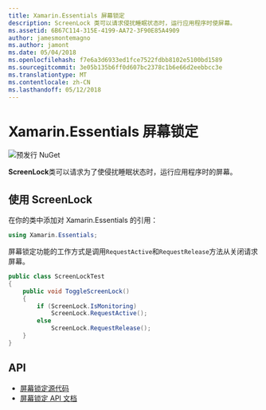 ```yaml
---
title: Xamarin.Essentials 屏幕锁定
description: ScreenLock 类可以请求侵扰睡眠状态时，运行应用程序时使屏幕。
ms.assetid: 6B67C114-315E-4199-AA72-3F90E85A4909
author: jamesmontemagno
ms.author: jamont
ms.date: 05/04/2018
ms.openlocfilehash: f7e6a3d6933ed1fce7522fdbb8102e5100bd1589
ms.sourcegitcommit: 3e05b135b6ff0d607bc2378c1b6e66d2eebbcc3e
ms.translationtype: MT
ms.contentlocale: zh-CN
ms.lasthandoff: 05/12/2018
---
```

# <a name="xamarinessentials-screen-lock"></a>Xamarin.Essentials 屏幕锁定

![预发行 NuGet](~/media/shared/pre-release.png)

**ScreenLock**类可以请求为了使侵扰睡眠状态时，运行应用程序时的屏幕。

## <a name="using-screenlock"></a>使用 ScreenLock

在你的类中添加对 Xamarin.Essentials 的引用：

```csharp
using Xamarin.Essentials;
```

屏幕锁定功能的工作方式是调用`RequestActive`和`RequestRelease`方法从关闭请求屏幕。

```csharp
public class ScreenLockTest
{
    public void ToggleScreenLock()
    {
        if (ScreenLock.IsMonitoring)
            ScreenLock.RequestActive();
        else
            ScreenLock.RequestRelease();
    }
}
```

## <a name="api"></a>API

- [屏幕锁定源代码](https://github.com/xamarin/Essentials/tree/master/Xamarin.Essentials/ScreenLock)
- [屏幕锁定 API 文档](xref:Xamarin.Essentials.ScreenLock)
